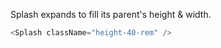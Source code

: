 Splash expands to fill its parent's height & width.

```js
<Splash className="height-40-rem" />
```
